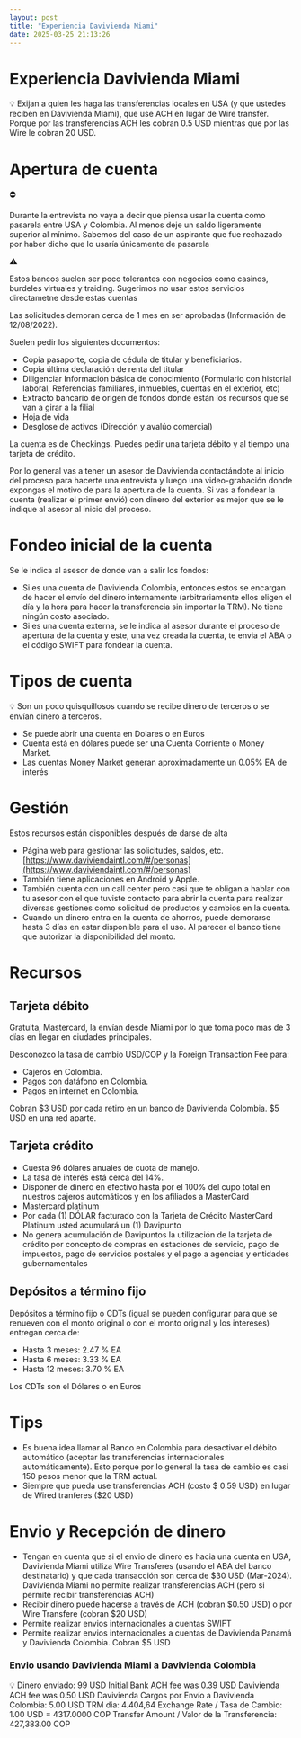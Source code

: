 ```yaml
---
layout: post
title: "Experiencia Davivienda Miami"
date: 2025-03-25 21:13:26
---
```


# Experiencia Davivienda Miami

<aside>
💡 Exijan a quien les haga las transferencias locales en USA (y que ustedes reciben en Davivienda Miami), que use ACH en lugar de Wire transfer. Porque por las transferencias ACH les cobran 0.5 USD mientras que por las Wire le cobran 20 USD.

</aside>

# Apertura de cuenta

<aside>
⛔

Durante la entrevista no vaya a decir que piensa usar la cuenta como pasarela entre USA y Colombia. Al menos deje un saldo ligeramente superior al mínimo. Sabemos del caso de un aspirante que fue rechazado por haber dicho que lo usaría únicamente de pasarela

</aside>

<aside>
⚠️

Estos bancos suelen ser poco tolerantes con negocios como casinos, burdeles virtuales y traiding. Sugerimos no usar estos servicios directametne desde estas cuentas

</aside>

Las solicitudes demoran cerca de 1 mes en ser aprobadas (Información de 12/08/2022).

Suelen pedir los siguientes documentos:

- Copia pasaporte, copia de cédula de titular y beneficiarios.
- Copia última declaración de renta del titular
- Diligenciar Información básica de conocimiento (Formulario con historial laboral, Referencias familiares, inmuebles, cuentas en el exterior, etc)
- Extracto bancario de origen de fondos donde están los recursos que se van a girar a la filial
- Hoja de vida
- Desglose de activos (Dirección y avalúo comercial)

La cuenta es de Checkings. Puedes pedir una tarjeta débito y al tiempo una tarjeta de crédito.

Por lo general vas a tener un asesor de Davivienda contactándote al inicio del proceso para hacerte una entrevista y luego una video-grabación donde expongas el motivo de para la apertura de la cuenta. Si vas a fondear la cuenta (realizar el primer envió) con dinero del exterior es mejor que se le indique al asesor al inicio del proceso.

# Fondeo inicial de la cuenta

Se le indica al asesor de donde van a salir los fondos:

- Si es una cuenta de Davivienda Colombia, entonces estos se encargan de hacer el envío del dinero internamente (arbitrariamente ellos eligen el día y la hora para hacer la transferencia sin importar la TRM). No tiene ningún costo asociado.
- Si es una cuenta externa, se le indica al asesor durante el proceso de apertura de la cuenta y este, una vez creada la cuenta, te envia el ABA o el código SWIFT para fondear la cuenta.

# Tipos de cuenta

<aside>
💡 Son un poco quisquillosos cuando se recibe dinero de terceros o se envían dinero a terceros.

</aside>

- Se puede abrir una cuenta en Dolares o en Euros
- Cuenta está en dólares puede ser una Cuenta Corriente o Money Market.
- Las cuentas Money Market generan aproximadamente un 0.05% EA de interés

# Gestión

Estos recursos están disponibles después de darse de alta

- Página web para gestionar las solicitudes, saldos, etc. [https://www.daviviendaintl.com/#/personas](https://www.daviviendaintl.com/#/personas)
- También tiene aplicaciones en Android y Apple.
- También cuenta con un call center pero casi que te obligan a hablar con tu asesor con el que tuviste contacto para abrir la cuenta para realizar diversas gestiones como solicitud de productos y cambios en la cuenta.
- Cuando un dinero entra en la cuenta de ahorros, puede demorarse hasta 3 días en estar disponible para el uso. Al parecer el banco tiene que autorizar la disponibilidad del monto.

# Recursos

## Tarjeta débito

Gratuita, Mastercard, la envían desde Miami por lo que toma poco mas de 3 días en llegar en ciudades principales.

Desconozco la tasa de cambio USD/COP y la Foreign Transaction Fee para:

- Cajeros en Colombia.
- Pagos con datáfono en Colombia.
- Pagos en internet en Colombia.

Cobran $3 USD por cada retiro en un banco de Davivienda Colombia. $5 USD en una red aparte.

## Tarjeta crédito

- Cuesta 96 dólares anuales de cuota de manejo.
- La tasa de interés está cerca del 14%.
- Disponer de dinero en efectivo hasta por el 100% del cupo total en nuestros cajeros automáticos y en los afiliados a MasterCard
- Mastercard platinum
- Por cada (1) DÓLAR facturado con la Tarjeta de Crédito MasterCard Platinum usted acumulará un (1) Davipunto
- No genera acumulación de Davipuntos la utilización de la tarjeta de crédito por concepto de compras en estaciones de servicio, pago de impuestos, pago de servicios postales y el pago a agencias y entidades gubernamentales

## Depósitos a término fijo

Depósitos a término fijo o CDTs (igual se pueden configurar para que se renueven con el monto original o con el monto original y los intereses) entregan cerca de:

- Hasta 3 meses: 2.47 % EA
- Hasta 6 meses: 3.33 % EA
- Hasta 12 meses: 3.70 % EA

Los CDTs son el Dólares o en Euros

# Tips

- Es buena idea llamar al Banco en Colombia para desactivar el débito automático (aceptar las transferencias internacionales automáticamente). Esto porque por lo general la tasa de cambio es casi 150 pesos menor que la TRM actual.
- Siempre que pueda use transferencias ACH (costo $ 0.59 USD) en lugar de Wired tranferes ($20 USD)

# Envio y Recepción de dinero

- Tengan en cuenta que si el envio de dinero es hacia una cuenta en USA, Davivienda Miami utiliza Wire Transferes (usando el ABA del banco destinatario) y que cada transacción son cerca de $30 USD (Mar-2024). Davivienda Miami no permite realizar transferencias ACH (pero si permite recibir transferencias ACH)
- Recibir dinero puede hacerse a través de ACH (cobran $0.50 USD) o por Wire Transfere (cobran $20 USD)
- Permite realizar envios internacionales a cuentas SWIFT
- Permite realizar envios internacionales a cuentas de Davivienda Panamá y Davivienda Colombia. Cobran $5 USD

### Envio usando Davivienda Miami a Davivienda Colombia

<aside>
💡 Dinero enviado: 99 USD
Initial Bank ACH fee was 0.39 USD
Davivienda ACH fee was 0.50 USD
Davivienda Cargos por Envío a Davivienda Colombia: 5.00 USD
TRM dia: 4.404,64
Exchange Rate / Tasa de Cambio: 1.00 USD = 4317.0000 COP
Transfer Amount / Valor de la Transferencia: 	427,383.00 COP

</aside>